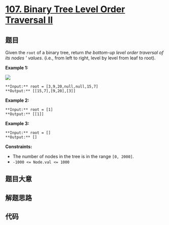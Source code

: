 # [107. Binary Tree Level Order Traversal II](https://leetcode.com/problems/binary-tree-level-order-traversal-ii)

## 题目

Given the `root` of a binary tree, return _the bottom-up level order traversal
of its nodes ' values_. (i.e., from left to right, level by level from leaf to
root).



**Example 1:**

![](https://assets.leetcode.com/uploads/2021/02/19/tree1.jpg)

    
    
    **Input:** root = [3,9,20,null,null,15,7]
    **Output:** [[15,7],[9,20],[3]]
    

**Example 2:**

    
    
    **Input:** root = [1]
    **Output:** [[1]]
    

**Example 3:**

    
    
    **Input:** root = []
    **Output:** []
    



**Constraints:**

  * The number of nodes in the tree is in the range `[0, 2000]`.
  * `-1000 <= Node.val <= 1000`


## 题目大意

## 解题思路

## 代码

```javascript

```
